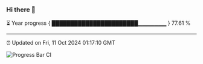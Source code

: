 ### Hi there 👋

⏳ Year progress { ███████████████████████▁▁▁▁▁▁▁ } 77.61 %

---

⏰ Updated on Fri, 11 Oct 2024 01:17:10 GMT

![Progress Bar CI](https://github.com/liununu/liununu/workflows/Progress%20Bar%20CI/badge.svg)
